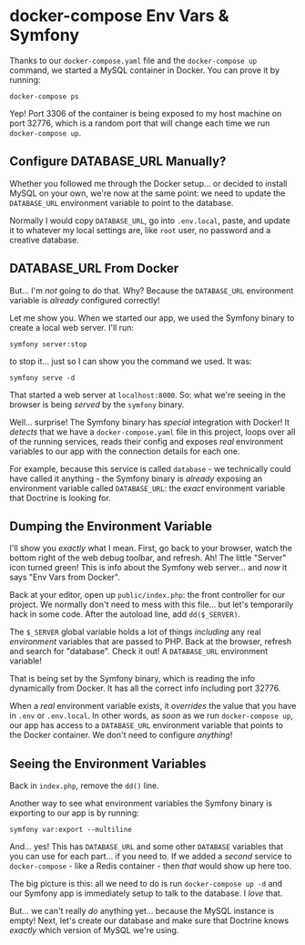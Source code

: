 # docker-compose Env Vars & Symfony

Thanks to our `docker-compose.yaml` file and the `docker-compose up` command, we
started a MySQL container in Docker. You can prove it by running:

```terminal
docker-compose ps
```

Yep! Port 3306 of the container is being exposed to my host machine on port 32776,
which is a random port that will change each time we run `docker-compose up`.

## Configure DATABASE_URL Manually?

Whether you followed me through the Docker setup... or decided to install MySQL
on your own, we're now at the same point: we need to update the `DATABASE_URL`
environment variable to point to the database.

Normally I would copy `DATABASE_URL`, go into `.env.local`, paste,
and update it to whatever my local settings are, like `root` user, no password
and a creative database.

## DATABASE_URL From Docker

But... I'm *not* going to do that. Why? Because the `DATABASE_URL` environment
variable is *already* configured correctly!

Let me show you. When we started our app, we used the Symfony binary to create
a local web server. I'll run:

```terminal
symfony server:stop
```

to stop it... just so I can show you the command we used. It was:

```terminal
symfony serve -d
```

That started a web server at `localhost:8000`. So: what we're seeing in the browser
is being *served* by the `symfony` binary.

Well... surprise! The Symfony binary has *special* integration with Docker! It
*detects* that we have a `docker-compose.yaml` file in this project,
loops over all of the running services, reads their config and exposes
*real* environment variables to our app with the connection details for each one.

For example, because this service is called `database` - we technically could have
called it anything - the Symfony binary is *already* exposing an environment variable
called `DATABASE_URL`: the *exact* environment variable that Doctrine is looking
for.

## Dumping the Environment Variable

I'll show you *exactly* what I mean. First, go back to your browser, watch the
bottom right of the web debug toolbar, and refresh. Ah! The little "Server"
icon turned green! This is info about the Symfony web server... and *now* it says
"Env Vars from Docker".

Back at your editor, open up `public/index.php`: the front controller for our
project. We normally don't need to mess with this file... but let's temporarily
hack in some code. After the autoload line, add `dd($_SERVER)`.

The `$_SERVER` global variable holds a lot of things *including* any real
*environment* variables that are passed to PHP. Back at the browser, refresh
and search for "database". Check it out! A `DATABASE_URL` environment variable!

That is being set by the Symfony binary, which is reading the info dynamically
from Docker. It has all the correct info including port 32776.

When a *real* environment variable exists, it *overrides* the value that you have
in `.env` or `.env.local`. In other words, as *soon* as we run `docker-compose up`,
our app has access to a `DATABASE_URL` environment variable that points to the Docker
container. We don't need to configure *anything*!

## Seeing the Environment Variables

Back in `index.php`, remove the `dd()` line.

Another way to see what environment variables the Symfony binary is exporting to
our app is by running:

```terminal
symfony var:export --multiline
```

And... yes! This has `DATABASE_URL` and some other `DATABASE` variables that
you can use for each part... if you need to. If we added a *second* service
to `docker-compose` - like a Redis container - then *that* would show up here too.

The big picture is this: all we need to do is run `docker-compose up -d` and
our Symfony app is immediately setup to talk to the database. I *love* that.

But... we can't really *do* anything yet... because the MySQL instance is empty!
Next, let's create our database and make sure that Doctrine knows *exactly* which
version of MySQL we're using.
